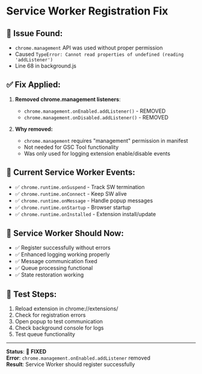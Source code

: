 # Service Worker Registration Fix

## 🐛 Issue Found:
- `chrome.management` API was used without proper permission
- Caused `TypeError: Cannot read properties of undefined (reading 'addListener')`
- Line 68 in background.js

## ✅ Fix Applied:
1. **Removed chrome.management listeners**:
   - `chrome.management.onEnabled.addListener()` - REMOVED
   - `chrome.management.onDisabled.addListener()` - REMOVED
   
2. **Why removed:**
   - `chrome.management` requires "management" permission in manifest
   - Not needed for GSC Tool functionality
   - Was only used for logging extension enable/disable events

## 🔧 Current Service Worker Events:
- ✅ `chrome.runtime.onSuspend` - Track SW termination
- ✅ `chrome.runtime.onConnect` - Keep SW alive
- ✅ `chrome.runtime.onMessage` - Handle popup messages
- ✅ `chrome.runtime.onStartup` - Browser startup
- ✅ `chrome.runtime.onInstalled` - Extension install/update

## 📝 Service Worker Should Now:
- ✅ Register successfully without errors
- ✅ Enhanced logging working properly
- ✅ Message communication fixed
- ✅ Queue processing functional
- ✅ State restoration working

## 🧪 Test Steps:
1. Reload extension in chrome://extensions/
2. Check for registration errors
3. Open popup to test communication
4. Check background console for logs
5. Test queue functionality

---
**Status**: 🔧 **FIXED**  
**Error**: `chrome.management.onEnabled.addListener` removed  
**Result**: Service Worker should register successfully
